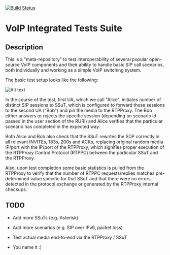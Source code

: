 [![Build Status](https://travis-ci.com/sippy/voiptests.svg?branch=master)](https://travis-ci.com/sippy/voiptests)

# VoIP Integrated Tests Suite

## Description

This is a "meta-repository" to test interoperability of several popular
open-source VoIP components and their ability to handle basic SIP call
scenarios, both individually and working as a simple VoIP switching system.

The basic test setup looks like the following:

![Alt text](https://docs.google.com/drawings/d/1vGkoxKZxv-acAAs5azTOApArSMWqBz9vIN83TXyIZAM/pub?w=960&h=720 "Test Setup")

In the course of the test, first UA, which we call "Alice", initiates number
of distinct SIP sessions to SSuT, which is configured to forward those
sessions to the second UA ("Bob") and pin the media to the RTPProxy. The Bob
either answers or rejects the specific session (depending on scenario id
passed in the user section of the RURI) and Alice verifies that the particular
scenario has completed in the expected way.

Both Alice and Bob also check that the SSuT rewrites the SDP correctly in
all relevant INVITEs, 183s, 200s and ACKs, replacing original random media
IP/port with the IP/port of the RTPProxy, which signifies proper execution
of the RTPProxy Control Protocol (RTPPC) between the particular SSuT and the
RTPProxy.

Also, upon test completion some basic statistics is pulled from the RTPProxy
to verify that the number of RTPPC requests/replies matches pre-determined
value specific for that SSuT and that there were no errors detected in the
protocol exchange or generated by the RTPProxy internal checkups.

## TODO

- Add more SSuTs (e.g. Asterisk)

- Add more scenarios (e.g. SIP over IPv6, packet loss)

- Test actual media end-to-end via the RTPProxy / SSuT

- You name it :)
